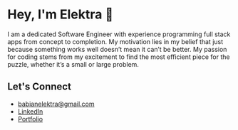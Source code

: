 # Hey, I'm Elektra 👋
I am a dedicated Software Engineer with experience programming full stack apps from concept to completion. My motivation lies in my belief that just because something works well doesn’t mean it can’t be better. My passion for coding stems from my excitement to find the most efficient piece for the puzzle, whether it’s a small or large problem.

## Let's Connect 
- babianelektra@gmail.com
- [LinkedIn](https://www.linkedin.com/in/elektrababian/)
- [Portfolio](https://elektra-babian.com/)
 


